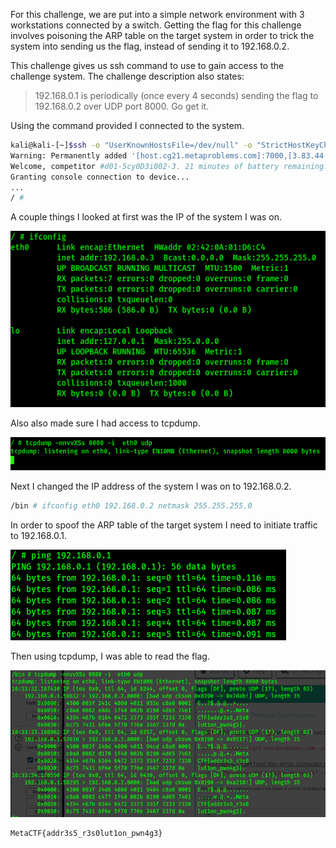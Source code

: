 For this challenge, we are put into a simple network environment with 3 workstations connected by a switch. Getting the flag for this challenge involves poisoning the ARP table on the target system in order to trick the system into sending us the flag, instead of sending it to 192.168.0.2.

This challenge gives us ssh command to use to gain access to the challenge system. The challenge description also states:

> 192.168.0.1 is periodically (once every 4 seconds) sending the flag to 192.168.0.2 over UDP port 8000. Go get it.

Using the command provided I connected to the system.

```sh
kali@kali-[~]$ssh -o "UserKnownHostsFile=/dev/null" -o "StrictHostKeyChecking=no" ctf-1@host.cg21.metaproblems.com -p 7000
Warning: Permanently added '[host.cg21.metaproblems.com]:7000,[3.83.44.76]:7000' (ECDSA) to the list of known hosts.
Welcome, competitor #d01-5cy0D3i002-3. 21 minutes of battery remaining.
Granting console connection to device...
...
/ # 
```

A couple things I looked at first was the IP of the system I was on.

![](2.png)

Also also made sure I had access to tcpdump.

![](3.png)

Next I changed the IP address of the system I was on to 192.168.0.2. 

```sh
/bin # ifconfig eth0 192.168.0.2 netmask 255.255.255.0
```

In order to spoof the ARP table of the target system I need to initiate traffic to 192.168.0.1.

![](4.png)

Then using tcpdump, I was able to read the flag. 

![](1.png)


```sh
MetaCTF{addr3s5_r3s0lut1on_pwn4g3}
```